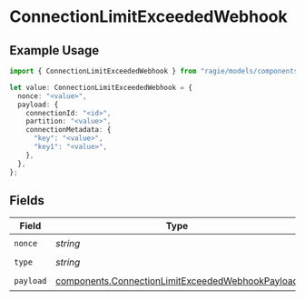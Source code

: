 # ConnectionLimitExceededWebhook

## Example Usage

```typescript
import { ConnectionLimitExceededWebhook } from "ragie/models/components";

let value: ConnectionLimitExceededWebhook = {
  nonce: "<value>",
  payload: {
    connectionId: "<id>",
    partition: "<value>",
    connectionMetadata: {
      "key": "<value>",
      "key1": "<value>",
    },
  },
};
```

## Fields

| Field                                                                                                                | Type                                                                                                                 | Required                                                                                                             | Description                                                                                                          |
| -------------------------------------------------------------------------------------------------------------------- | -------------------------------------------------------------------------------------------------------------------- | -------------------------------------------------------------------------------------------------------------------- | -------------------------------------------------------------------------------------------------------------------- |
| `nonce`                                                                                                              | *string*                                                                                                             | :heavy_check_mark:                                                                                                   | N/A                                                                                                                  |
| `type`                                                                                                               | *string*                                                                                                             | :heavy_check_mark:                                                                                                   | N/A                                                                                                                  |
| `payload`                                                                                                            | [components.ConnectionLimitExceededWebhookPayload](../../models/components/connectionlimitexceededwebhookpayload.md) | :heavy_check_mark:                                                                                                   | N/A                                                                                                                  |